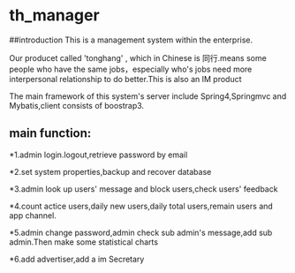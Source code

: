 # th_manager
##introduction
This is a management system within the enterprise.

Our producet called 'tonghang' , which in Chinese is 同行.means some people who have the same jobs，especially who's jobs need more  interpersonal relationship to do better.This is also an IM product

The main framework of this system's server include Spring4,Springmvc and Mybatis,client consists of boostrap3.

## main function:
*1.admin login.logout,retrieve password by email

*2.set system properties,backup and recover database

*3.admin look up users' message and block users,check users' feedback

*4.count actice users,daily new users,daily total users,remain users and app channel.

*5.admin change password,admin check sub admin's message,add sub admin.Then make some statistical charts

*6.add advertiser,add a im Secretary


